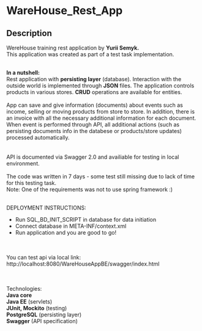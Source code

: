 # WareHouse_Rest_App
## Description

WereHouse training rest application by <b>Yurii Semyk.</b><br/>
This application was created as part of a test task implementation. <br/><br/>

<b>In a nutshell:</b><br/> Rest application with <b>persisting layer</b> (database). Interaction with the outside world is implemented through <b>JSON</b> files.
The application controls products in various stores. <b>CRUD</b> operations are available for entities.
<br/><br/>App can save and give information (documents) 
about events such as income, selling or moving products from store to store. In addition, there is an invoice with all the necessary additional information for each document.<br/>
When event is performed through API, all additional actions (such as persisting documents info in the databese or products/store updates) processed automatically.<br/>
<br/><br/>API is documented via Swagger 2.0 and availiable for testing in local environment.<br/><br/>
The code was written in 7 days - some test still missing due to lack of time for this testing task.<br/>
Note: One of the requirements was not to use spring framework :)

<br/>DEPLOYMENT INSTRUCTIONS:<br/>
- Run SQL_BD_INIT_SCRIPT in database for data initiation<br/>
- Connect database in META-INF/context.xml<br/>
- Run application and you are good to go!<br/>

<br/><br/>You can test api via local link:<br/> 
http://localhost:8080/WareHouseAppBE/swagger/index.html

<br/><br/>
Technologies:  <br/>
<b>Java core</b><br/>
<b>Java EE</b> (servlets)<br/>
<b>JUnit, Mockito</b> (testing)<br/>
<b>PostgreSQL</b> (persisting layer)<br/>
<b>Swagger</b> (API specification)
